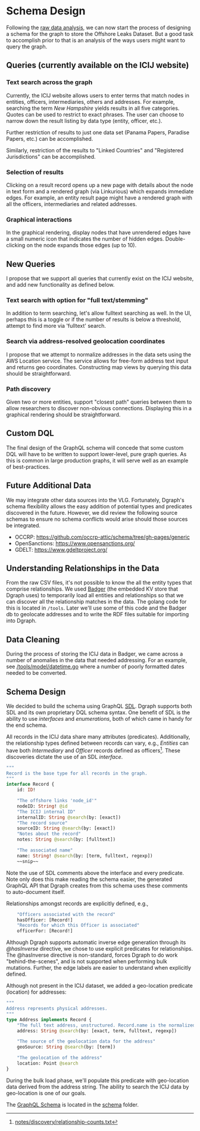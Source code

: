 # Schema Design

Following the [raw data analysis](1.%20Raw%20Data%20Analysis.md), we can now start the process of designing a schema for the graph to store the Offshore Leaks Dataset. But a good task to accomplish prior to that is an analysis of the ways users might want to query the graph.

## Queries (currently available on the ICIJ website)

### Text search across the graph
Currently, the ICIJ website allows users to enter terms that match nodes in entities, officers, intermediaries, others and addresses. For example, searching the term *New Hampshire* yields results in all five categories. Quotes can be used to restrict to exact phrases. The user can choose to narrow down the result listing by data type (entity, officer, etc.).

Further restriction of results to just one data set (Panama Papers, Paradise Papers, etc.) can be accomplished.

Similarly, restriction of the results to "Linked Countries" and "Registered Jurisdictions" can be accomplished.

### Selection of results
Clicking on a result record opens up a new page with details about the node in text form and a rendered graph (via Linkurious) which expands immediate edges. For example, an entity result page might have a rendered graph with all the officers, intermediaries and related addresses.

### Graphical interactions
In the graphical rendering, display nodes that have unrendered edges have a small numeric icon that indicates the number of hidden edges. Double-clicking on the node expands those edges (up to 10).

## New Queries
I propose that we support all queries that currently exist on the ICIJ website, and add new functionality as defined below.

### Text search with option for "full text/stemming"
In addition to term searching, let's allow fulltext searching as well. In the UI, perhaps this is a toggle or if the number of results is below a threshold, attempt to find more via 'fulltext' search.

### Search via address-resolved geolocation coordinates
I propose that we attempt to normalize addresses in the data sets using the AWS Location service. The service allows for free-form address text input and returns geo coordinates.  Constructing map views by querying this data should be straightforward.

### Path discovery
Given two or more entities, support "closest path" queries between them to allow researchers to discover non-obvious connections. Displaying this in a graphical rendering should be straightforward.

## Custom DQL
The final design of the GraphQL schema will concede that some custom DQL will have to be written to support lower-level, pure graph queries. As this is common in large production graphs, it will serve well as an example of best-practices.

## Future Additional Data
We may integrate other data sources into the VLG. Fortunately, Dgraph's schema flexibility allows the easy addition of potential types and predicates discovered in the future. However, we did review the following source schemas to ensure no schema conflicts would arise should those sources be integrated.

- OCCRP: https://github.com/occrp-attic/schema/tree/gh-pages/generic
- OpenSanctions: https://www.opensanctions.org/
- GDELT: https://www.gdeltproject.org/

## Understanding Relationships in the Data
From the raw CSV files, it's not possible to know the all the entity types that comprise relationships. We used [Badger](https://github.com/dgraph-io/badger) (the embedded KV store that Dgraph uses) to temporarily load all entities and relationships so that we can discover all the relationship matches in the data. The golang code for this is located in `/tools`. Later we'll use some of this code and the Badger db to geolocate addresses and to write the RDF files suitable for importing into Dgraph.

## Data Cleaning
During the process of storing the ICIJ data in Badger, we came across a number of anomalies in the data that needed addressing. For an example, see [/tools/model/datetime.go](/tools/model/datetime.go) where a number of poorly formatted dates needed to be converted.

## Schema Design
We decided to build the schema using GraphQL [SDL](https://graphql.org/learn/schema/). Dgraph supports both SDL and its own proprietary DQL schema syntax. One benefit of SDL is the ability to use _interfaces_ and _enumerations_, both of which came in handy for the end schema.

All records in the ICIJ data share many attributes (predicates). Additionally, the relationship types defined between records can vary, e.g., _Entities_ can have both _Intermediary_ and _Officer_ records defined as officers[^1]. These discoveries dictate the use of an SDL _interface_. 

```GraphQL
"""
Record is the base type for all records in the graph.
"""
interface Record {
    id: ID!

    "The offshore links 'node_id'"
    nodeID: String! @id
    "The ICIJ internal ID"
    internalID: String @search(by: [exact])
    "The record source"
    sourceID: String @search(by: [exact])
    "Notes about the record"
    notes: String @search(by: [fulltext])

    "The associated name"
    name: String! @search(by: [term, fulltext, regexp])
    ~~snip~~
```
Note the use of SDL comments above the interface and every predicate. Note only does this make reading the schema easier, the generated GraphQL API that Dgraph creates from this schema uses these comments to auto-document itself.

Relationships amongst records are explicitly defined, e.g.,

```GraphQL
    "Officers associated with the record"
    hasOfficer: [Record!]
    "Records for which this Officer is associated"
    officerFor: [Record!]
```

Although Dgraph supports automatic inverse edge generation through its _@hasInverse_ directive, we chose to use explicit predicates for relationships. The @hasInverse directive is non-standard, forces Dgraph to do work "behind-the-scenes", and is not supported when performing bulk mutations. Further, the edge labels are easier to understand when explicitly defined.

Although not present in the ICIJ dataset, we added a geo-location predicate (location) for addresses:

```GraphQL
"""
Address represents physical addresses.
"""
type Address implements Record {
    "The full text address, unstructured. Record.name is the normalized field"
    address: String @search(by: [exact, term, fulltext, regexp])

    "The source of the geolocation data for the address"
    geoSource: String @search(by: [term])

    "The geolocation of the address"
    location: Point @search
}
```

During the bulk load phase, we'll populate this predicate with geo-location data derived from the address string. The ability to search the ICIJ data by geo-location is one of our goals.

The [GraphQL Schema](/schema/schema.graphql) is located in the [schema](/schema) folder.

[^1]: [notes/discovery/relationship-counts.txt](notes/discovery/relationship-counts.txt)